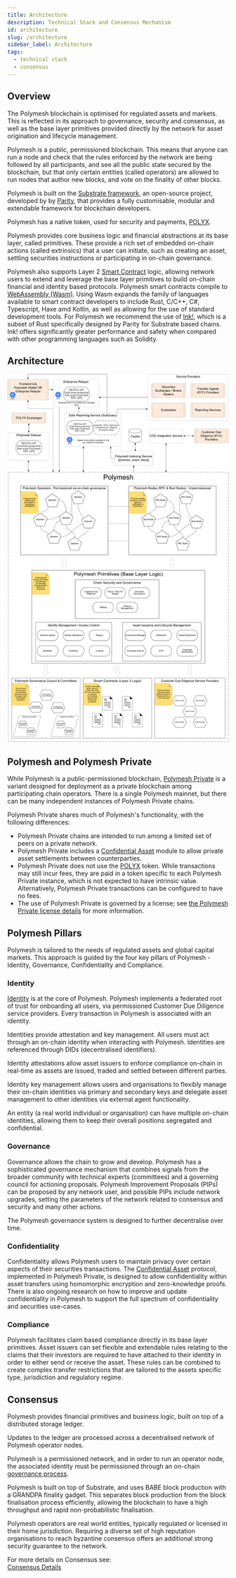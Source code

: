 ```yaml
---
title: Architecture
description: Technical Stack and Consensus Mechanism
id: architecture
slug: /architecture
sidebar_label: Architecture
tags:
  - technical stack
  - consensus
---
```


## Overview

The Polymesh blockchain is optimised for regulated assets and markets. This is reflected in its approach to governance, security and consensus, as well as the base layer primitives provided directly by the network for asset origination and lifecycle management.

Polymesh is a public, permissioned blockchain. This means that anyone can run a node and check that the rules enforced by the network are being followed by all participants, and see all the public state secured by the blockchain, but that only certain entities (called operators) are allowed to run nodes that author new blocks, and vote on the finality of other blocks.

Polymesh is built on the [Substrate framework](https://substrate.io/), an open-source project, developed by by [Parity](https://www.parity.io/), that provides a fully customisable, modular and extendable framework for blockchain developers.

Polymesh has a native token, used for security and payments, [POLYX](/polyx/).

Polymesh provides core business logic and financial abstractions at its base layer, called primitives. These provide a rich set of embedded on-chain actions (called extrinsics) that a user can initiate, such as creating an asset, settling securities instructions or participating in on-chain governance.

Polymesh also supports Layer 2 [Smart Contract](../development/smart-contracts/) logic, allowing network users to extend and leverage the base layer primitives to build on-chain financial and identity based protocols. Polymesh smart contracts compile to [WebAssembly (Wasm)](https://webassembly.org/). Using Wasm expands the family of languages available to smart contract developers to include Rust, C/C++, C#, Typescript, Haxe amd Kotlin, as well as allowing for the use of standard development tools. For Polymesh we recommend the use of [Ink!](https://ink.substrate.io/), which is a subset of Rust specifically designed by Parity for Substrate based chains. Ink! offers significantly greater performance and safety when compared with other programming languages such as Solidity.

## Architecture

![Architecture Diagram](./images/architecture/Polymesh_Architecture.png)

## Polymesh and Polymesh Private

While Polymesh is a public-permissioned blockchain, [Polymesh Private](/polymesh-private/) is a variant designed for deployment as a private blockchain among participating chain operators. There is a single Polymesh mainnet, but there can be many independent instances of Polymesh Private chains.

Polymesh Private shares much of Polymesh's functionality, with the following differences:

- Polymesh Private chains are intended to run among a limited set of peers on a private network.
- Polymesh Private includes a [Confidential Asset](/confidential-assets/overview/) module to allow private asset settlements between counterparties.
- Polymesh Private does not use the [POLYX](/polyx/) token. While transactions may still incur fees, they are paid in a token specific to each Polymesh Private instance, which is not expected to have intrinsic value. Alternatively, Polymesh Private transactions can be configured to have no fees.
- The use of Polymesh Private is governed by a license; see [the Polymesh Private license details](https://github.com/PolymeshAssociation/polymesh-private?tab=readme-ov-file#license) for more information.

## Polymesh Pillars

Polymesh is tailored to the needs of regulated assets and global capital markets. This approach is guided by the four key pillars of Polymesh - Identity, Governance, Confidentiality and Compliance.

### Identity

[Identity](/identity/) is at the core of Polymesh. Polymesh implements a federated root of trust for onboarding all users, via permissioned Customer Due Diligence service providers. Every transaction in Polymesh is associated with an identity.

Identities provide attestation and key management. All users must act through an on-chain identity when interacting with Polymesh. Identities are referenced through DIDs (decentralised identifiers).

Identity attestations allow asset issuers to enforce compliance on-chain in real-time as assets are issued, traded and settled between different parties.

Identity key management allows users and organisations to flexibly manage their on-chain identities via primary and secondary keys and delegate asset management to other identities via external agent functionality.

An entity (a real world individual or organisation) can have multiple on-chain identities, allowing them to keep their overall positions segregated and confidential.

### Governance

Governance allows the chain to grow and develop. Polymesh has a sophisticated governance mechanism that combines signals from the broader community with technical experts (committees) and a governing council for actioning proposals. Polymesh Improvement Proposals (PIPs) can be proposed by any network user, and possible PIPs include network upgrades, setting the parameters of the network related to consensus and security and many other actions.

The Polymesh governance system is designed to further decentralise over time.

### Confidentiality

Confidentiality allows Polymesh users to maintain privacy over certain aspects of their securities transactions. The [Confidential Asset](/confidential-assets/overview/) protocol, implemented in Polymesh Private, is designed to allow confidentiality within asset transfers using homomorphic encryption and zero-knowledge proofs. There is also ongoing research on how to improve and update confidentiality in Polymesh to support the full spectrum of confidentiality and securities use-cases.

### Compliance

Polymesh facilitates claim based compliance directly in its base layer primitives. Asset issuers can set flexible and extendable rules relating to the claims that their investors are required to have attached to their identity in order to either send or receive the asset. These rules can be combined to create complex transfer restrictions that are tailored to the assets specific type, jurisdiction and regulatory regime.

## Consensus

Polymesh provides financial primitives and business logic, built on top of a distributed storage ledger.

Updates to the ledger are processed across a decentralised network of Polymesh operator nodes.

Polymesh is a permissioned network, and in order to run an operator node, the associated identity must be permissioned through an on-chain [governance process](/governance/).

Polymesh is built on top of Substrate, and uses BABE block production with a GRANDPA finality gadget. This separates block production from the block finalisation process efficiently, allowing the blockchain to have a high throughput and rapid non-probabilistic finalisation.

Polymesh operators are real world entities, typically regulated or licensed in their home jurisdiction. Requiring a diverse set of high reputation organisations to reach byzantine consensus offers an additional strong security guarantee to the network.

For more details on Consensus see:  
[Consensus Details](https://docs.substrate.io/learn/consensus/)
